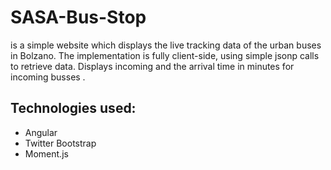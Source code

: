 SASA-Bus-Stop
=============

is a simple website which displays the live tracking data of the urban buses in Bolzano.
The implementation is fully client-side, using simple jsonp calls to retrieve data.
Displays incoming and the arrival time in minutes for incoming busses .

Technologies used:
---------------------
- Angular
- Twitter Bootstrap
- Moment.js
